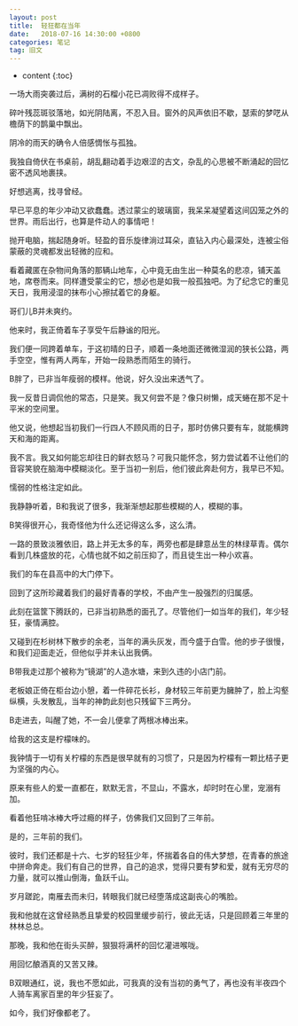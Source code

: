 ```yaml
---
layout: post
title:  轻狂都在当年
date:   2018-07-16 14:30:00 +0800
categories: 笔记
tag: 旧文
---
```


* content
{:toc}


一场大雨突袭过后，满树的石榴小花已凋败得不成样子。

碎叶残蕊斑驳落地，如光阴陆离，不忍入目。窗外的风声依旧不歇，瑟索的梦呓从檐荫下的鹊巢中飘出。

阴冷的雨天的确令人倍感惆怅与孤独。

我独自倚伏在书桌前，胡乱翻动着手边艰涩的古文，杂乱的心思被不断涌起的回忆密不透风地裹挟。

好想逃离，找寻曾经。

早已平息的年少冲动又欲蠢蠢。透过蒙尘的玻璃窗，我呆呆凝望着这间囚笼之外的世界。雨后出行，也算是件动人的事情吧！

抛开电脑，揣起随身听。轻盈的音乐旋律淌过耳朵，直钻入内心最深处，连被尘俗蒙蔽的灵魂都发出轻微的应和。

看着藏匿在杂物间角落的那辆山地车，心中竟无由生出一种莫名的悲凉，铺天盖地，席卷而来。同样遭受蒙尘的它，想必也是如我一般孤独吧。为了纪念它的重见天日，我用浸湿的抹布小心擦拭着它的身躯。

哥们儿B并未爽约。

他来时，我正倚着车子享受午后静谧的阳光。

我们便一同跨着单车，于这初晴的日子，顺着一条地面还微微湿润的狭长公路，两手空空，惟有两人两车，开始一段熟悉而陌生的骑行。

B胖了，已非当年瘦弱的模样。他说，好久没出来透气了。

我一反昔日调侃他的常态，只是笑。我又何尝不是？像只树懒，成天蜷在那不足十平米的空间里。

他又说，他想起当初我们一行四人不顾风雨的日子，那时仿佛只要有车，就能横跨天和海的距离。

我不言。我又如何能忘却往日的鲜衣怒马？可我只能怀念，努力尝试着不让他们的音容笑貌在脑海中模糊淡化。至于当初一别后，他们彼此奔赴何方，我早已不知。

懦弱的性格注定如此。


我静静听着，B和我说了很多，我渐渐想起那些模糊的人，模糊的事。

B笑得很开心，我奇怪他为什么还记得这么多，这么清。

一路的景致淡雅依旧，路上并无太多的车，两旁也都是肆意丛生的林绿草青。偶尔看到几株盛放的花，心情也就不如之前压抑了，而且徒生出一种小欢喜。

我们的车在县高中的大门停下。

回到了这所珍藏着我们的最好青春的学校，不由产生一股强烈的归属感。

此刻在篮筐下腾跃的，已非当初熟悉的面孔了。尽管他们一如当年的我们，年少轻狂，豪情满腔。

又碰到在杉树林下散步的余老，当年的满头灰发，而今盛于白雪。他的步子很慢，和我们迎面走近，但他似乎并未认出我俩。

B带我走过那个被称为“镜湖”的人造水塘，来到久违的小店门前。

老板娘正倚在柜台边小憩，着一件碎花长衫，身材较三年前更为臃肿了，脸上沟壑纵横，头发散乱，当年的神韵此刻也只残留下三两分。

B走进去，叫醒了她，不一会儿便拿了两根冰棒出来。

给我的这支是柠檬味的。

我钟情于一切有关柠檬的东西是很早就有的习惯了，只是因为柠檬有一颗比桔子更为坚强的内心。

原来有些人的爱一直都在，默默无言，不显山，不露水，却时时在心里，宠溺有加。

看着他狂啃冰棒大呼过瘾的样子，仿佛我们又回到了三年前。

是的，三年前的我们。



彼时，我们还都是十六、七岁的轻狂少年，怀揣着各自的伟大梦想，在青春的旅途中拼命奔走。我们有自己的世界，自己的追求，觉得只要有梦和爱，就有无穷尽的力量，就可以推山倒海，鱼跃千山。

岁月蹉跎，南雁去而未归，转眼我们就已经堕落成这副丧心的嘴脸。

我和他就在这曾经熟悉且挚爱的校园里缓步前行，彼此无话，只是回顾着三年里的林林总总。

那晚，我和他在街头买醉，狠狠将满杯的回忆灌进喉咙。

用回忆酿酒真的又苦又辣。

B双眼通红，说，我也不愿如此，可我真的没有当初的勇气了，再也没有半夜四个人骑车离家百里的年少狂妄了。


如今，我们好像都老了。